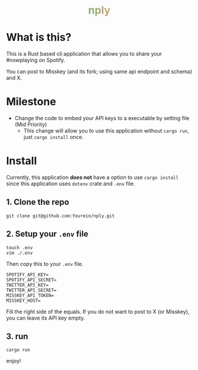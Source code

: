 <center>
    <h1 style="
        font-weight:bold;
        background:linear-gradient(to right, #1db954 25%, #dea584 60%);
        -webkit-background-clip:text;
        -webkit-text-fill-color: transparent;
    ">
        nply
    </h1>
</center>

# What is this?

This is a Rust based cli application that allows you to share your \#nowplaying on Spotify.  

You can post to Misskey (and its fork; using same api endpoint and schema) and X.

# Milestone

- Change the code to embed your API keys to a executable by setting file (Mid Priority)
  - This change will allow you to use this application without `cargo run`, just `cargo install` once.

# Install

Currently, this application **does not** have a option to use `cargo install` since this application uses `dotenv` crate and `.env` file.

## 1. Clone the repo

```
git clone git@github.com:Yourein/nply.git
```

## 2. Setup your `.env` file

```
touch .env
vim ./.env
```

Then copy this to your `.env` file.

```
SPOTIFY_API_KEY=
SPOTIFY_API_SECRET=
TWITTER_API_KEY=
TWITTER_API_SECRET=
MISSKEY_API_TOKEN=
MISSKEY_HOST=
```

Fill the right side of the equals.
If you do not want to post to X (or Misskey), you can leave its API key empty.

## 3. run

```
cargo run
```

enjoy!
